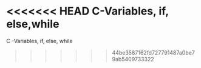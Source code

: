 <<<<<<< HEAD
C-Variables, if, else,while
=======
C -Variables, if, else, while
>>>>>>> 44be3587162fd727791487a0be79ab5409733322
